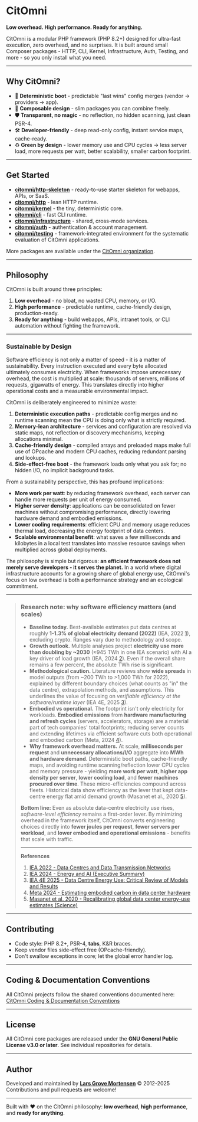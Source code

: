 # CitOmni

**Low overhead. High performance. Ready for anything.**

CitOmni is a modular PHP framework (PHP 8.2+) designed for ultra-fast execution, zero overhead, and no surprises.
It is built around small Composer packages - HTTP, CLI, Kernel, Infrastructure, Auth, Testing, and more - so you only install what you need.

---

## Why CitOmni?

* 🚀 **Deterministic boot** - predictable "last wins" config merges (vendor -> providers -> app).
* 🧩 **Composable design** - slim packages you can combine freely.
* 🛡️ **Transparent, no magic** - no reflection, no hidden scanning, just clean PSR-4.
* 🛠️ **Developer-friendly** - deep read-only config, instant service maps, cache-ready.
* ♻️ **Green by design** - lower memory use and CPU cycles -> less server load, more requests per watt, better scalability, smaller carbon footprint.

---

## Get Started

* [**citomni/http-skeleton**](https://github.com/citomni/http-skeleton) - ready-to-use starter skeleton for webapps, APIs, or SaaS.
* [**citomni/http**](https://github.com/citomni/http) - lean HTTP runtime.
* [**citomni/kernel**](https://github.com/citomni/kernel) - the tiny, deterministic core.
* [**citomni/cli**](https://github.com/citomni/cli) - fast CLI runtime.
* [**citomni/infrastructure**](https://github.com/citomni/infrastructure) - shared, cross-mode services.
* [**citomni/auth**](https://github.com/citomni/auth) - authentication & account management.
* [**citomni/testing**](https://github.com/citomni/testing) - framework-integrated environment for the systematic evaluation of CitOmni applications.


More packages are available under the [CitOmni organization](https://github.com/citomni).

---

## Philosophy

CitOmni is built around three principles:

1. **Low overhead** - no bloat, no wasted CPU, memory, or I/O.
2. **High performance** - predictable runtime, cache-friendly design, production-ready.
3. **Ready for anything** - build webapps, APIs, intranet tools, or CLI automation without fighting the framework.

---

### Sustainable by Design

Software efficiency is not only a matter of speed - it is a matter of sustainability. Every instruction executed and every byte allocated ultimately consumes electricity. When frameworks impose unnecessary overhead, the cost is multiplied at scale: thousands of servers, millions of requests, gigawatts of energy. This translates directly into higher operational costs and a measurable environmental impact.

CitOmni is deliberately engineered to minimize waste:

1. **Deterministic execution paths** - predictable config merges and no runtime scanning mean the CPU is doing only what is strictly required.
2. **Memory-lean architecture** - services and configuration are resolved via static maps, not reflection or discovery mechanisms, keeping allocations minimal.
3. **Cache-friendly design** - compiled arrays and preloaded maps make full use of OPcache and modern CPU caches, reducing redundant parsing and lookups.
4. **Side-effect-free boot** - the framework loads only what you ask for; no hidden I/O, no implicit background tasks.

From a sustainability perspective, this has profound implications:

* **More work per watt**: by reducing framework overhead, each server can handle more requests per unit of energy consumed.
* **Higher server density**: applications can be consolidated on fewer machines without compromising performance, directly lowering hardware demand and embodied emissions.
* **Lower cooling requirements**: efficient CPU and memory usage reduces thermal load, decreasing the energy footprint of data centers.
* **Scalable environmental benefit**: what saves a few milliseconds and kilobytes in a local test translates into massive resource savings when multiplied across global deployments.

The philosophy is simple but rigorous: **an efficient framework does not merely serve developers - it serves the planet.** In a world where digital infrastructure accounts for a growing share of global energy use, CitOmni's focus on low overhead is both a performance strategy and an ecological commitment.

---

> ### Research note: why software efficiency matters (and scales)
>
> * **Baseline today.** Best-available estimates put data centres at roughly **1-1.3% of global electricity demand (2022)** (IEA, 2022 [1]), excluding crypto. Ranges vary due to methodology and scope.  
> * **Growth outlook.** Multiple analyses project **electricity use more than doubling by ~2030** (≈945 TWh in one IEA scenario) with AI a key driver of load growth (IEA, 2024 [2]). Even if the overall share remains a few percent, the absolute TWh rise is significant.  
> * **Methodological caution.** Literature reviews show **wide spreads** in model outputs (from ~200 TWh to >1,000 TWh for 2022), explained by different boundary choices (what counts as "in" the data centre), extrapolation methods, and assumptions. This underlines the value of focusing on *verifiable efficiency at the software/runtime layer* (IEA 4E, 2025 [3]).  
> * **Embodied vs operational.** The footprint isn't only electricity for workloads. **Embodied emissions** from **hardware manufacturing and refresh cycles** (servers, accelerators, storage) are a material part of tech companies' total footprints; reducing server counts and extending lifetimes via efficient software cuts both operational and embodied carbon (Meta, 2024 [4]).  
> * **Why framework overhead matters.** At scale, **milliseconds per request** and **unnecessary allocations/I/O** aggregate into **MWh and hardware demand**. Deterministic boot paths, cache-friendly maps, and avoiding runtime scanning/reflection lower CPU cycles and memory pressure - yielding **more work per watt**, **higher app density per server**, **lower cooling load**, and **fewer machines procured over time**. These micro-efficiencies compound across fleets. Historical data show efficiency as the lever that kept data-centre energy flat amid demand growth (Masanet et al., 2020 [5]).  
>
> **Bottom line:** Even as absolute data-centre electricity use rises, *software-level efficiency* remains a first-order lever. By minimizing overhead in the framework itself, CitOmni converts engineering choices directly into **fewer joules per request**, **fewer servers per workload**, and **lower embodied and operational emissions** - benefits that scale with traffic.
>
> ---
>
> **References**  
> 1. [IEA 2022 - Data Centres and Data Transmission Networks][1]  
> 2. [IEA 2024 - Energy and AI (Executive Summary)][2]  
> 3. [IEA 4E 2025 - Data Centre Energy Use: Critical Review of Models and Results][3]  
> 4. [Meta 2024 - Estimating embodied carbon in data center hardware][4]  
> 5. [Masanet et al. 2020 - Recalibrating global data center energy-use estimates (Science)][5]  

[1]: https://www.iea.org/energy-system/buildings/data-centres-and-data-transmission-networks "IEA 2022 - Data Centres and Data Transmission Networks"  
[2]: https://www.iea.org/reports/energy-and-ai/executive-summary "IEA 2024 - Energy and AI (Executive Summary)"  
[3]: https://www.iea-4e.org/wp-content/uploads/2025/05/Data-Centre-Energy-Use-Critical-Review-of-Models-and-Results.pdf "IEA 4E 2025 - Data Centre Energy Use: Critical Review of Models and Results"  
[4]: https://sustainability.atmeta.com/blog/2024/09/10/estimating-embodied-carbon-in-data-center-hardware-down-to-the-individual-screws "Meta 2024 - Estimating embodied carbon in data center hardware"  
[5]: https://datacenters.lbl.gov/sites/default/files/Masanet_et_al_Science_2020.full_.pdf "Masanet et al. 2020 - Recalibrating global data center energy-use estimates (Science)"  

---

## Contributing

* Code style: PHP 8.2+, PSR-4, **tabs**, K&R braces.
* Keep vendor files side-effect free (OPcache-friendly).
* Don't swallow exceptions in core; let the global error handler log.

---

## Coding & Documentation Conventions

All CitOmni projects follow the shared conventions documented here:
[CitOmni Coding & Documentation Conventions](https://github.com/citomni/kernel/blob/main/docs/CONVENTIONS.md)

---

## License

All CitOmni core packages are released under the **GNU General Public License v3.0 or later**.
See individual repositories for details.

---

## Author

Developed and maintained by **[Lars Grove Mortensen](https://github.com/LarsGMortensen)** © 2012-2025
Contributions and pull requests are welcome!

---

Built with ❤️ on the CitOmni philosophy: **low overhead**, **high performance**, and **ready for anything**.
